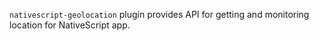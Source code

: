 `nativescript-geolocation` plugin provides API for getting and monitoring location for NativeScript app.